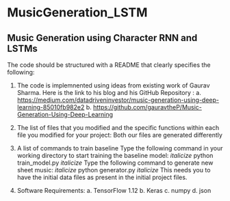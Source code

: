 # MusicGeneration_LSTM
## Music Generation using Character RNN and LSTMs
The code should be structured with a README that clearly specifies the following:

1. The code is implemnented using ideas from existing work of Gaurav Sharma. Here is the link to his blog and his GitHub Repository :
a. https://medium.com/datadriveninvestor/music-generation-using-deep-learning-85010fb982e2
b. https://github.com/gauravtheP/Music-Generation-Using-Deep-Learning

2. The list of files that you modified and the specific functions within each file you modified for your project:
    Both our files are generated differently 
3. A list of commands to train baseline 
Type the following command in your working directory to start training the baseline model:
*italicize* python train_model.py *italicize*
Type the following command to generate new sheet music:
*italicize* python generator.py *italicize*
This needs you to have the initial data files as present in the initial project files. 
4. Software Requirements:
a. TensorFlow 1.12
b. Keras 
c. numpy
d. json
